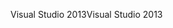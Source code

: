 <span data-ttu-id="7028b-101">Visual Studio 2013</span><span class="sxs-lookup"><span data-stu-id="7028b-101">Visual Studio 2013</span></span>